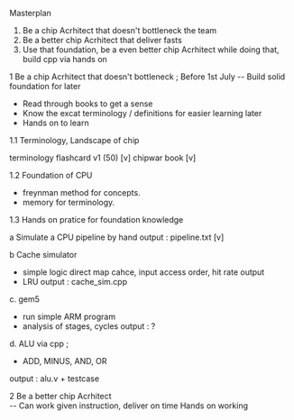 Masterplan 


1. Be a chip Acrhitect that doesn't bottleneck the team
2. Be a better chip Acrhitect that deliver fasts
3. Use that foundation, be a even better chip Acrhitect 
while doing that, build cpp via hands on 


1 Be a chip Acrhitect that doesn't bottleneck ; Before 1st July
-- Build solid foundation for later
- Read through books to get a sense
- Know the excat terminology / definitions for easier learning later
- Hands on to learn

1.1 Terminology, Landscape of chip

 terminology flashcard v1 (50)  [v]
 chipwar book [v]

1.2 Foundation of CPU
- freynman method for concepts.
- memory for terminology.

1.3 Hands on pratice for foundation knowledge

a Simulate a CPU pipeline by hand 
output : pipeline.txt [v]

b Cache simulator 
- simple logic direct map cahce, input access order, hit rate output
- LRU
output : cache_sim.cpp

c. gem5 
- run simple ARM program  
- analysis of stages, cycles
output :  ?

d. ALU via cpp ;
- ADD, MINUS, AND, OR

output : alu.v + testcase


2 Be a better chip Acrhitect  
-- Can work given instruction, deliver on time
Hands on working 
